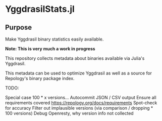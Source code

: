 # YggdrasilStats.jl

## Purpose

Make Yggdrasil binary statistics easily available.

**Note: This is very much a work in progress**

This repository collects metadata about binaries available via Julia's Yggdrasil.

This metadata can be used to optimize Yggdrasil as well as a source for Repology's binary package index.


TODO:

Special case 100 * x versions...
Autocommit JSON / CSV output
Ensure all requirements covered https://repology.org/docs/requirements
Spot-check for accuracy
Filter out implausible versions (via comparison / dropping * 100 versions)
Debug Openresty, why version info not collected
